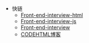* 快链
  * [Front-end-interview-html](http://codehtml.cn/front-end-interview-html)
  * [Front-end-interview-js](http://codehtml.cn/front-end-interview-js)
  * [Front-end-interview](http://codehtml.cn/front-end-interview)
  * [CODEHTML博客](http://codehtml.cn)